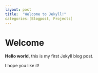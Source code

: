 ```yaml
---
layout: post
title:  "Welcome to Jekyll!"
categories:[Blogpost, Projects]
---
```


# Welcome

**Hello world**, this is my first Jekyll blog post.

I hope you like it!
